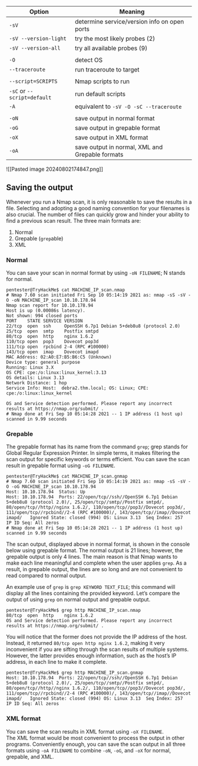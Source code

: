 
| Option                      | Meaning                                         |
| --------------------------- | ----------------------------------------------- |
| `-sV`                       | determine service/version info on open ports    |
| `-sV --version-light`       | try the most likely probes (2)                  |
| `-sV --version-all`         | try all available probes (9)                    |
|                             |                                                 |
| `-O`                        | detect OS                                       |
| `--traceroute`              | run traceroute to target                        |
|                             |                                                 |
| `--script=SCRIPTS`          | Nmap scripts to run                             |
| `-sC` or `--script=default` | run default scripts                             |
| `-A`                        | equivalent to `-sV -O -sC --traceroute`         |
|                             |                                                 |
| `-oN`                       | save output in normal format                    |
| `-oG`                       | save output in grepable format                  |
| `-oX`                       | save output in XML format                       |
| `-oA`                       | save output in normal, XML and Grepable formats |

![[Pasted image 20240802174847.png]]


## Saving the output
Whenever you run a Nmap scan, it is only reasonable to save the results in a file. Selecting and adopting a good naming convention for your filenames is also crucial. The number of files can quickly grow and hinder your ability to find a previous scan result. The three main formats are:
1. Normal
2. Grepable (`grep`able)
3. XML
   
### Normal
You can save your scan in normal format by using `-oN FILENAME`; N stands for normal.
```shell-session
pentester@TryHackMe$ cat MACHINE_IP_scan.nmap 
# Nmap 7.60 scan initiated Fri Sep 10 05:14:19 2021 as: nmap -sS -sV -O -oN MACHINE_IP_scan 10.10.178.94
Nmap scan report for 10.10.178.94
Host is up (0.00086s latency).
Not shown: 994 closed ports
PORT    STATE SERVICE VERSION
22/tcp  open  ssh     OpenSSH 6.7p1 Debian 5+deb8u8 (protocol 2.0)
25/tcp  open  smtp    Postfix smtpd
80/tcp  open  http    nginx 1.6.2
110/tcp open  pop3    Dovecot pop3d
111/tcp open  rpcbind 2-4 (RPC #100000)
143/tcp open  imap    Dovecot imapd
MAC Address: 02:A0:E7:B5:B6:C5 (Unknown)
Device type: general purpose
Running: Linux 3.X
OS CPE: cpe:/o:linux:linux_kernel:3.13
OS details: Linux 3.13
Network Distance: 1 hop
Service Info: Host:  debra2.thm.local; OS: Linux; CPE: cpe:/o:linux:linux_kernel

OS and Service detection performed. Please report any incorrect results at https://nmap.org/submit/ .
# Nmap done at Fri Sep 10 05:14:28 2021 -- 1 IP address (1 host up) scanned in 9.99 seconds
```

### Grepable
The grepable format has its name from the command `grep`; grep stands for Global Regular Expression Printer. In simple terms, it makes filtering the scan output for specific keywords or terms efficient. You can save the scan result in grepable format using `-oG FILENAME`. 
```shell-session
pentester@TryHackMe$ cat MACHINE_IP_scan.gnmap 
# Nmap 7.60 scan initiated Fri Sep 10 05:14:19 2021 as: nmap -sS -sV -O -oG MACHINE_IP_scan 10.10.178.94
Host: 10.10.178.94	Status: Up
Host: 10.10.178.94	Ports: 22/open/tcp//ssh//OpenSSH 6.7p1 Debian 5+deb8u8 (protocol 2.0)/, 25/open/tcp//smtp//Postfix smtpd/, 80/open/tcp//http//nginx 1.6.2/, 110/open/tcp//pop3//Dovecot pop3d/, 111/open/tcp//rpcbind//2-4 (RPC #100000)/, 143/open/tcp//imap//Dovecot imapd/	Ignored State: closed (994)	OS: Linux 3.13	Seq Index: 257	IP ID Seq: All zeros
# Nmap done at Fri Sep 10 05:14:28 2021 -- 1 IP address (1 host up) scanned in 9.99 seconds
```

The scan output, displayed above in normal format, is shown in the console below using grepable format. The normal output is 21 lines; however, the grepable output is only 4 lines. The main reason is that Nmap wants to make each line meaningful and complete when the user applies `grep`. As a result, in grepable output, the lines are so long and are not convenient to read compared to normal output.

An example use of `grep` is `grep KEYWORD TEXT_FILE`; this command will display all the lines containing the provided keyword. Let’s compare the output of using `grep` on normal output and grepable output. 
```shell-session
pentester@TryHackMe$ grep http MACHINE_IP_scan.nmap 
80/tcp  open  http    nginx 1.6.2
OS and Service detection performed. Please report any incorrect results at https://nmap.org/submit/ .
```

You will notice that the former does not provide the IP address of the host. Instead, it returned `80/tcp open http nginx 1.6.2`, making it very inconvenient if you are sifting through the scan results of multiple systems. However, the latter provides enough information, such as the host’s IP address, in each line to make it complete.
```shell-session
pentester@TryHackMe$ grep http MACHINE_IP_scan.gnmap 
Host: 10.10.178.94	Ports: 22/open/tcp//ssh//OpenSSH 6.7p1 Debian 5+deb8u8 (protocol 2.0)/, 25/open/tcp//smtp//Postfix smtpd/, 80/open/tcp//http//nginx 1.6.2/, 110/open/tcp//pop3//Dovecot pop3d/, 111/open/tcp//rpcbind//2-4 (RPC #100000)/, 143/open/tcp//imap//Dovecot imapd/	Ignored State: closed (994)	OS: Linux 3.13	Seq Index: 257	IP ID Seq: All zeros
```

### XML format
You can save the scan results in XML format using `-oX FILENAME`. The XML format would be most convenient to process the output in other programs. Conveniently enough, you can save the scan output in all three formats using `-oA FILENAME` to combine `-oN`, `-oG`, and `-oX` for normal, grepable, and XML.

